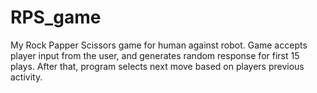 # RPS_game
 My Rock Papper Scissors game for human against robot.
 Game accepts player input from the user, and generates random response for first 15 plays. After that, program selects next move based on players previous activity. 
